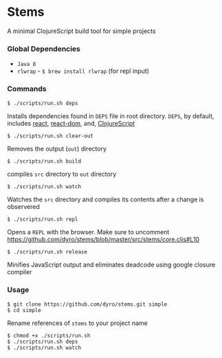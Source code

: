 # Stems

A minimal ClojureScript build tool for simple projects

### Global Dependencies

*  `Java 8`
*  `rlwrap` - `$ brew install rlwrap` (for repl input)

### Commands

```bash
$ ./scripts/run.sh deps
```
Installs dependencies found in `DEPS` file in root directory. `DEPS`, by default, includes [react](https://github.com/facebook/react), [react-dom](https://github.com/facebook/react), and, [ClojureScript](https://github.com/clojure/clojurescript/)

```
$ ./scripts/run.sh clear-out
```
Removes the output (`out`) directory

```
$ ./scripts/run.sh build
```
compiles `src` directory to `out` directory

```
$ ./scripts/run.sh watch
```
Watches the `src` directory and compiles its contents after a change is observered

```
$ ./scripts/run.sh repl
```
Opens a `REPL` with the browser. Make sure to uncomment https://github.com/dyro/stems/blob/master/src/stems/core.cljs#L10

```
$ ./scripts/run.sh release
```
Minifies JavaScript output and eliminates deadcode using google closure compiler

### Usage

```
$ git clone https://github.com/dyro/stems.git simple
$ cd simple
```

Rename references of `stems` to your project name 

```
$ chmod +x ./scripts/run.sh
$ ./scripts/run.sh deps
$ ./scripts/run.sh watch
```

